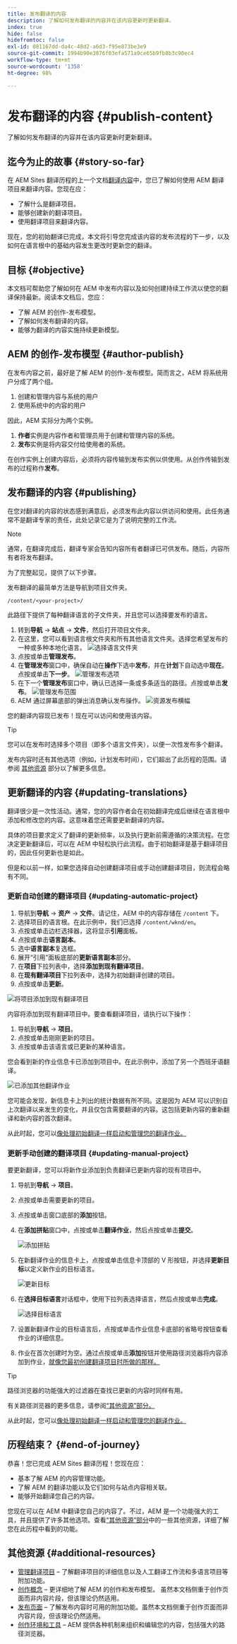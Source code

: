 ```yaml
---
title: 发布翻译的内容
description: 了解如何发布翻译的内容并在该内容更新时更新翻译。
index: true
hide: false
hidefromtoc: false
exl-id: 081167dd-da4c-48d2-a6d3-f95e873be3e9
source-git-commit: 1994b90e3876f03efa571a9ce65b9fb8b3c90ec4
workflow-type: tm+mt
source-wordcount: '1358'
ht-degree: 98%

---
```


# 发布翻译的内容 {#publish-content}

了解如何发布翻译的内容并在该内容更新时更新翻译。

## 迄今为止的故事 {#story-so-far}

在 AEM Sites 翻译历程的上一个文档[翻译内容](configure-connector.md)中，您已了解如何使用 AEM 翻译项目来翻译内容。您现在应：

* 了解什么是翻译项目。
* 能够创建新的翻译项目。
* 使用翻译项目来翻译内容。

现在，您的初始翻译已完成，本文将引导您完成该内容的发布流程的下一步，以及如何在语言根中的基础内容发生更改时更新您的翻译。

## 目标 {#objective}

本文档可帮助您了解如何在 AEM 中发布内容以及如何创建持续工作流以使您的翻译保持最新。阅读本文档后，您应：

* 了解 AEM 的创作-发布模型。
* 了解如何发布翻译的内容。
* 能够为翻译的内容实施持续更新模型。

## AEM 的创作-发布模型 {#author-publish}

在发布内容之前，最好是了解 AEM 的创作-发布模型。简而言之，AEM 将系统用户分成了两个组。

1. 创建和管理内容与系统的用户
1. 使用系统中的内容的用户

因此，AEM 实际分为两个实例。

1. **作者**&#x200B;实例是内容作者和管理员用于创建和管理内容的系统。
1. **发布**&#x200B;实例是将内容交付给使用者的系统。

在创作实例上创建内容后，必须将内容传输到发布实例以供使用。从创作传输到发布的过程称作&#x200B;**发布**。

## 发布翻译的内容 {#publishing}

在您对翻译的内容的状态感到满意后，必须发布此内容以供访问和使用。此任务通常不是翻译专家的责任，此处记录它是为了说明完整的工作流。

>[!NOTE]
>
>通常，在翻译完成后，翻译专家会告知内容所有者翻译已可供发布。随后，内容所有者将发布翻译。
>
>为了完整起见，提供了以下步骤。

发布翻译的最简单方法是导航到项目文件夹。

```text
/content/<your-project>/
```

此路径下提供了每种翻译语言的子文件夹，并且您可以选择要发布的语言。

1. 转到&#x200B;**导航** -> **站点** -> **文件**，然后打开项目文件夹。
1. 在这里，您可以看到语言根文件夹和所有其他语言文件夹。选择您希望发布的一种或多种本地化语言。
   ![选择语言文件夹](assets/select-language-folder.png)
1. 点按或单击&#x200B;**管理发布**。
1. 在&#x200B;**管理发布**&#x200B;窗口中，确保自动在&#x200B;**操作**&#x200B;下选中&#x200B;**发布**，并在&#x200B;**计划**&#x200B;下自动选中&#x200B;**现在**。点按或单击&#x200B;**下一步**。
   ![管理发布选项](assets/manage-publication-options.png)
1. 在下一个&#x200B;**管理发布**&#x200B;窗口中，确认已选择一条或多条适当的路径。点按或单击&#x200B;**发布**。
   ![管理发布范围](assets/manage-publication-scope.png)
1. AEM 通过屏幕底部的弹出消息确认发布操作。
   ![资源发布横幅](assets/resources-published-message.png)

您的翻译内容现已发布！现在可以访问和使用该内容。

>[!TIP]
>
>您可以在发布时选择多个项目（即多个语言文件夹），以便一次性发布多个翻译。

发布内容时还有其他选项（例如，计划发布时间），它们超出了此历程的范围。请参阅 [其他资源](#additional-resources) 部分以了解更多信息。

## 更新翻译的内容 {#updating-translations}

翻译很少是一次性活动。通常，您的内容作者会在初始翻译完成后继续在语言根中添加和修改您的内容。这意味着您还需要更新翻译的内容。

具体的项目要求定义了翻译的更新频率，以及执行更新前需遵循的决策流程。在您决定更新翻译后，可以在 AEM 中轻松执行此流程。由于初始翻译是基于翻译项目的，因此任何更新也是如此。

但是和以前一样，如果您选择自动创建翻译项目或手动创建翻译项目，则流程会略有不同。

### 更新自动创建的翻译项目 {#updating-automatic-project}

1. 导航到&#x200B;**导航** -> **资产** -> **文件**。请记住，AEM 中的内容存储在 `/content` 下。
1. 选择项目的语言根。在此示例中，我们已选择 `/content/wknd/en`。
1. 点按或单击边栏选择器，这将显示&#x200B;**引用**&#x200B;面板。
1. 点按或单击&#x200B;**语言副本**。
1. 选中&#x200B;**语言副本**&#x200B;复选框。
1. 展开“引用”面板底部的&#x200B;**更新语言副本**&#x200B;部分。
1. 在&#x200B;**项目**&#x200B;下拉列表中，选择&#x200B;**添加到现有翻译项目**。
1. 在&#x200B;**现有翻译项目**&#x200B;下拉列表中，选择为初始翻译创建的项目。
1. 点按或单击&#x200B;**更新**。

![将项目添加到现有翻译项目](assets/add-to-existing-project.png)

内容将添加到现有翻译项目中。要查看翻译项目，请执行以下操作：

1. 导航到&#x200B;**导航** -> **项目**。
1. 点按或单击刚刚更新的项目。
1. 点按或单击该语言或已更新的某种语言。

您会看到新的作业信息卡已添加到项目中。在此示例中，添加了另一个西班牙语翻译。

![已添加其他翻译作业](assets/additional-translation-job.png)

您可能会发现，新信息卡上列出的统计数据有所不同。这是因为 AEM 可以识别自上次翻译以来发生的变化，并且仅包含需要翻译的内容。这包括更新内容的重新翻译和新内容的首次翻译。

从此时起，您可以[像处理初始翻译一样启动和管理您的翻译作业。](translate-content.md#using-translation-project)

### 更新手动创建的翻译项目 {#updating-manual-project}

要更新翻译，您可以将新作业添加到负责翻译已更新内容的现有项目中。

1. 导航到&#x200B;**导航** -> **项目**。
1. 点按或单击需要更新的项目。
1. 点按或单击窗口底部的&#x200B;**添加**&#x200B;按钮。
1. 在&#x200B;**添加拼贴**&#x200B;窗口中，点按或单击&#x200B;**翻译作业**，然后点按或单击&#x200B;**提交**。

   ![添加拼贴](assets/add-translation-job-tile.png)

1. 在新翻译作业的信息卡上，点按或单击信息卡顶部的 V 形按钮，并选择&#x200B;**更新目标**&#x200B;以定义新作业的目标语言。

   ![更新目标](assets/update-target.png)

1. 在&#x200B;**选择目标语言**&#x200B;对话框中，使用下拉列表选择语言，然后点按或单击&#x200B;**完成**。

   ![选择目标语言](assets/select-target-language.png)

1. 设置新翻译作业的目标语言后，点按或单击作业信息卡底部的省略号按钮查看作业的详细信息。
1. 作业在首次创建时为空。通过点按或单击&#x200B;**添加**&#x200B;按钮并使用路径浏览器将内容添加到作业，[就像您最初创建翻译项目时所做的那样。](translate-content.md##manually-creating)

>[!TIP]
>
>路径浏览器的功能强大的过滤器在查找已更新的内容时同样有用。
>
>有关路径浏览器的更多信息，请参阅[“其他资源”部分。](#additional-resources)

从此时起，您可以[像处理初始翻译一样启动和管理您的翻译作业。](translate-content.md#using-translation-project)

## 历程结束？ {#end-of-journey}

恭喜！您已完成 AEM Sites 翻译历程！您现在应：

* 基本了解 AEM 的内容管理功能。
* 了解 AEM 的翻译功能以及它们如何与站点内容相关联。
* 能够开始翻译您自己的内容。

您现在可以在 AEM 中翻译您自己的内容了。不过，AEM 是一个功能强大的工具，并且提供了许多其他选项。查看[“其他资源”部分](#additional-resources)中的一些其他资源，详细了解您在此历程中看到的功能。

## 其他资源 {#additional-resources}

* [管理翻译项目](/help/sites-cloud/administering/translation/managing-projects.md) – 了解翻译项目的详细信息以及人工翻译工作流和多语言项目等附加功能。
* [创作概念](/help/sites-cloud/authoring/getting-started/concepts.md) – 更详细地了解 AEM 的创作和发布模型。 虽然本文档侧重于创作页面而非内容片段，但该理论仍然适用。
* [发布页面](/help/sites-cloud/authoring/fundamentals/publishing-pages.md) – 了解发布内容时可用的附加功能。虽然本文档侧重于创作页面而非内容片段，但该理论仍然适用。
* [创作环境和工具](/help/sites-cloud/authoring/fundamentals/environment-tools.md##path-selection) – AEM 提供各种机制来组织和编辑您的内容，包括强大的路径浏览器。

